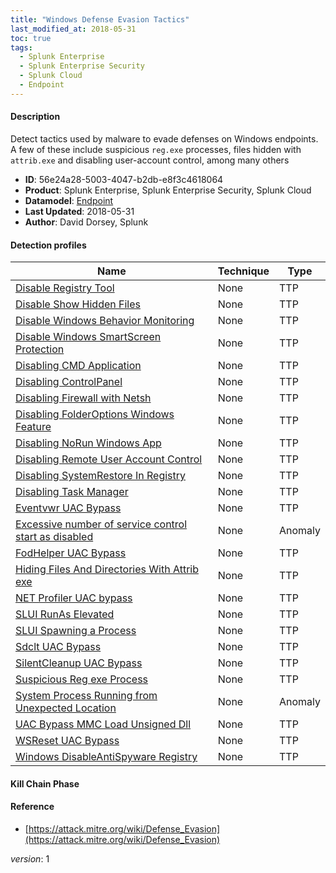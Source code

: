 ```yaml
---
title: "Windows Defense Evasion Tactics"
last_modified_at: 2018-05-31
toc: true
tags:
  - Splunk Enterprise
  - Splunk Enterprise Security
  - Splunk Cloud
  - Endpoint
---
```


#### Description

Detect tactics used by malware to evade defenses on Windows endpoints. A few of these include suspicious `reg.exe` processes, files hidden with `attrib.exe` and disabling user-account control, among many others 

- **ID**: 56e24a28-5003-4047-b2db-e8f3c4618064
- **Product**: Splunk Enterprise, Splunk Enterprise Security, Splunk Cloud
- **Datamodel**: [Endpoint](https://docs.splunk.com/Documentation/CIM/latest/User/Endpoint)
- **Last Updated**: 2018-05-31
- **Author**: David Dorsey, Splunk

#### Detection profiles

| Name        | Technique   | Type         |
| ----------- | ----------- |--------------|
| [Disable Registry Tool](/endpoint/disable_registry_tool/) | None | TTP |
| [Disable Show Hidden Files](/endpoint/disable_show_hidden_files/) | None | TTP |
| [Disable Windows Behavior Monitoring](/endpoint/disable_windows_behavior_monitoring/) | None | TTP |
| [Disable Windows SmartScreen Protection](/endpoint/disable_windows_smartscreen_protection/) | None | TTP |
| [Disabling CMD Application](/endpoint/disabling_cmd_application/) | None | TTP |
| [Disabling ControlPanel](/endpoint/disabling_controlpanel/) | None | TTP |
| [Disabling Firewall with Netsh](/endpoint/disabling_firewall_with_netsh/) | None | TTP |
| [Disabling FolderOptions Windows Feature](/endpoint/disabling_folderoptions_windows_feature/) | None | TTP |
| [Disabling NoRun Windows App](/endpoint/disabling_norun_windows_app/) | None | TTP |
| [Disabling Remote User Account Control](/endpoint/disabling_remote_user_account_control/) | None | TTP |
| [Disabling SystemRestore In Registry](/endpoint/disabling_systemrestore_in_registry/) | None | TTP |
| [Disabling Task Manager](/endpoint/disabling_task_manager/) | None | TTP |
| [Eventvwr UAC Bypass](/endpoint/eventvwr_uac_bypass/) | None | TTP |
| [Excessive number of service control start as disabled](/endpoint/excessive_number_of_service_control_start_as_disabled/) | None | Anomaly |
| [FodHelper UAC Bypass](/endpoint/fodhelper_uac_bypass/) | None | TTP |
| [Hiding Files And Directories With Attrib exe](/endpoint/hiding_files_and_directories_with_attrib_exe/) | None | TTP |
| [NET Profiler UAC bypass](/endpoint/net_profiler_uac_bypass/) | None | TTP |
| [SLUI RunAs Elevated](/endpoint/slui_runas_elevated/) | None | TTP |
| [SLUI Spawning a Process](/endpoint/slui_spawning_a_process/) | None | TTP |
| [Sdclt UAC Bypass](/endpoint/sdclt_uac_bypass/) | None | TTP |
| [SilentCleanup UAC Bypass](/endpoint/silentcleanup_uac_bypass/) | None | TTP |
| [Suspicious Reg exe Process](/endpoint/suspicious_reg_exe_process/) | None | TTP |
| [System Process Running from Unexpected Location](/endpoint/system_process_running_from_unexpected_location/) | None | Anomaly |
| [UAC Bypass MMC Load Unsigned Dll](/endpoint/uac_bypass_mmc_load_unsigned_dll/) | None | TTP |
| [WSReset UAC Bypass](/endpoint/wsreset_uac_bypass/) | None | TTP |
| [Windows DisableAntiSpyware Registry](/endpoint/windows_disableantispyware_registry/) | None | TTP |

#### Kill Chain Phase



#### Reference

* [https://attack.mitre.org/wiki/Defense_Evasion](https://attack.mitre.org/wiki/Defense_Evasion)



_version_: 1
